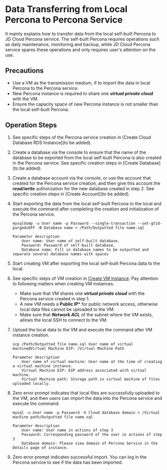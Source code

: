 # Data Transferring from Local Percona to Percona Service
It mainly explains how to transfer data from the local self-built Percona to JD Cloud Percona service. The self-built Percona requires operations such as daily maintenance, monitoring and backup, while JD Cloud Percona service spares these operations and only requires user's attention on the use.

## Precautions
* Use a VM as the transmission medium, if to import the data in local Percona to the Percona service.
* New Percona instance is required to share one ***virtual private cloud*** with the VM.
* Ensure the capacity space of new Percona instance is not smaller than the local self-built Percona.

## Operation Steps
1. See specific steps of the Percona service creation in [Create Cloud Database RDS Instance](to be added).
2. Create a database via the console to ensure that the name of the database to be exported from the local self-built Percona is also created in the Percona service. See specific creation steps in [Create Database](to be added).
3. Create a database account via the console, or use the account that created for the Percona service creation, and then give this account the ***read/write*** authorization for the new database created in step 2. See specific creation steps in [Create Account](to be added).
4. Start exporting the data from the local self-built Percona to the local and execute the command after completing the creation and initialization of the Percona service.

    ```
    mysqldump -u User name -p Password --single-transaction --set-gtid-purged=OFF -B Database name > /Path/Outputted file name.sql

    Parameter description
        User name: User name of self-built database.
        Password: Password of self-built database.
        Database name: Fill in database names to be outputted and separate several database names with spaces
    ```
    
5. Start creating VM after exporting the local self-built Percona data to the local.
6. See specific steps of VM creation in [Create VM Instance](https://www.jdcloud.com/help/detail/303/isCatalog/1). Pay attention to following matters when creating VM instances.
    * Make sure that VM shares one ***virtual private cloud*** with the Percona service created in step 1.
    * A new VM needs a **Public IP*** for public network access, otherwise local data files cannot be uploaded to the VM.
    * Make sure that ***Network ACL*** of the subnet where the VM exists, allows the local SSH to connect to the VM.

7. Upload the local data to the VM and execute the command after VM instance creation.

    ```
    scp /Path/Outputted file name.sql User name of virtual machine@Virtual Machine EIP: /Virtual Machine Path

    Parameter description
        User name of virtual machine: User name at the time of creating a virtual machine instance.
        Virtual Machine EIP: EIP address associated with virtual machine.
        Virtual Machine path: Storage path in virtual machine of files uploaded locally.
    ```

8. Zero error prompt indicates that local files are successfully uploaded to the VM, and then users can import the data into the Percona service and execute the command.

    ```
    mysql -u User name -p Password -h Cloud database domain < /Virtual machine path/Outputted file name.sql

    Parameter description
        User name: User name in actions of step 3
        Password: Corresponding password of the user in actions of step 3
        Database domain: Please view domain of Percona Service in the Details page of instance.
    ```
9. Zero error prompt indicates successful import. You can log in the Percona service to see if the data has been imported.
